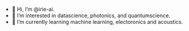 - 👋 Hi, I’m @irie-ai.
- 👀 I’m interested in datascience, photonics, and quantumscience.
- 🌱 I’m currently learning machine learning, electoronics and acoustics.

<!---
irie-ai/irie-ai is a ✨ special ✨ repository because its `README.md` (this file) appears on your GitHub profile.
You can click the Preview link to take a look at your changes.
- 💞️ I’m looking to collaborate on ...
- 📫 How to reach me ...
--->
